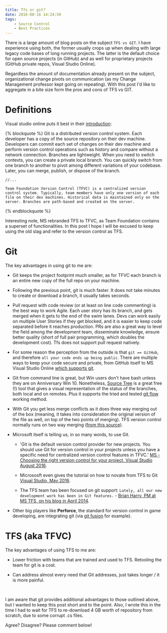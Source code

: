 ```yaml
---
title: Tfs or git?
date: 2016-08-16 14:24:59
tags:
	- Source Control
	- Best Practices
---
```


There is a large amount of blog posts on the subject `TFS vs GIT`. I have experience using both, the former usually crops up when dealing with large legacy code bases of long running projects. The latter is the default choice for open source projects (in GitHub) and as well for proprietary projects (GitHub private repos, Visual Studio Online).


Regardless the amount of documentation already present on the subject, organizational change pivots on communication (as my Change Management professor kept going on repeating). With this post I'd like to aggregate in a bite size form the pros and cons of TFS vs GIT.

# Definitions

Visual studio online puts it best in their [introduction](https://www.visualstudio.com/en-us/docs/tfvc/comparison-git-tfvc):

{% blockquote %}
	Git is a distributed version control system. Each developer has a copy of the source repository on their dev machine. Developers can commit each set of changes on their dev machine and perform version control operations such as history and compare without a network connection. Branches are lightweight. When you need to switch contexts, you can create a private local branch. You can quickly switch from one branch to another to pivot among different variations of your codebase. Later, you can merge, publish, or dispose of the branch.

    //...

	Team Foundation Version Control (TFVC) is a centralized version control system. Typically, team members have only one version of each file on their dev machines. Historical data is maintained only on the server. Branches are path-based and created on the server.

{% endblockquote %}

Interesting note, MS rebranded TFS to TFVC, as Team Foundation contains a superset of functionalities. In this post I hope I will be excused to keep using the old slag and refer to the version control as TFS.

# Git

The key advantages in using git to me are:

* Git keeps the project footprint much smaller, as for TFVC each branch is an entire new copy of the full repo on your machine.

* Following the previous point, git is much faster. It does not take minutes to create or download a branch, it usually takes seconds.

* Pull request with code review (or at least on line code commenting) is the best way to work Agile. Each user story has its branch, and gets merged when it gets to the end of the swim lanes. Devs can work easily on multiple User Stories if they get blocked, and it is easier to keep code separated before it reaches production. PRs are also a great way to level the field among the development team, disseminate knowledge, ensure better quality (short of full pair programming, which doubles the development cost). Tfs does not support pull request natively.

* For some reason the perception from the outside is that `git == GitHub`, and therefore `all your code ends up being public`. There are multiple ways to keep your code secure and private, from GitHub itself to MS Visual Studio Online [which supports git](https://www.visualstudio.com/en-us/docs/git/share-your-code-in-git-vs).

* Git from command line is great, but Win users don't have bash unless they are on Anniversary Win 10. Nonetheless, [Source Tree](https://www.sourcetreeapp.com/) is a great free (!) tool that gives a visual representation of the status of the branches, both local and on remotes. Plus it supports the tried and tested [git flow](http://nvie.com/posts/a-successful-git-branching-model/) working method.

* With Git you get less merge conflicts as it does three way merging out of the box (meaning, it takes into consideration the original version of the file as well, on top of the two points of merging). TFS version control normally runs on two way merging ([from this source](http://www.continuousimprover.com/2015/06/why-you-should-abandon-tfs-source.html)).

* Microsoft itself is telling us, in so many words, to use Git. 

	- 'Git is the default version control provider for new projects. You should use Git for version control in your projects unless you have a specific need for centralized version control features in TFVC.' [MS - Choosing the right version control for your project, Visual Studio August 2016](https://www.visualstudio.com/en-us/docs/tfvc/comparison-git-tfvc).

	- Micrososft even gives the tutorial on how to novate from TFS to Git [Visual Studio, May 2016](https://www.visualstudio.com/en-us/articles/mapping-my-tfvc-actions-to-git).

	- The TFS team has been focused on git support: `Lately, all our new development work has been in Git features.` - [Brian Harry, PM at MS TFS, on his blog in April 2014](https://blogs.msdn.microsoft.com/bharry/2014/04/14/is-microsoft-abandoning-tfvc-in-favor-of-git/).

* Other big players like **Perforce**, the standard for version control in game developing, are integrating git (via [git fusion](https://www.perforce.com/support/tutorial-video-library/video/git-fusion-overview) for example).



# TFS (aka TFVC)

The key advantages of using TFS to me are:

* Lower friction with teams that are trained and used to TFS. Retooling the team for git is a cost.

* Can address almost every need that Git addresses, just takes longer / it is more painful. 


<br>

I am aware that git provides additional advantages to those outlined above, but I wanted to keep this post short and to the point. Also, I wrote this in the time I had to wait for TFS to re-download 4 GB worth of repository from scratch, due to some corrupt .cs files.

Agree? Disagree? Please comment below!